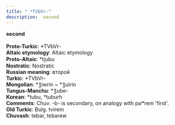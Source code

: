 ```yaml
---
title: " *TVbVr-"
description:  second
---
```

<strong> second</strong><br><br>
<strong>Proto-Turkic</strong>:  *TVbVr-<br>
<strong>Altaic etymology</strong>:  Altaic etymology<br>
<strong> Proto-Altaic</strong>:  *ti̯ubu<br>
<strong>Nostratic</strong>:  Nostratic<br>
<strong>Russian meaning</strong>:  второй<br>
<strong>Turkic</strong>:  *TVbVr-<br>
<strong>Mongolian</strong>:  *ǯiwrin ~ *ǯuirin<br>
<strong>Tungus-Manchu</strong>:  *ǯube-<br>
<strong>Korean</strong>:  *tubu, *tuburh<br>
<strong>Comments</strong>:  Chuv. -b- is secondary, on analogy with pǝʷrem 'first'.<br>
<strong>Old Turkic</strong>:  Bulg. tvirem<br>
<strong>Chuvash</strong>:  tebǝr, tebǝrew<br>



